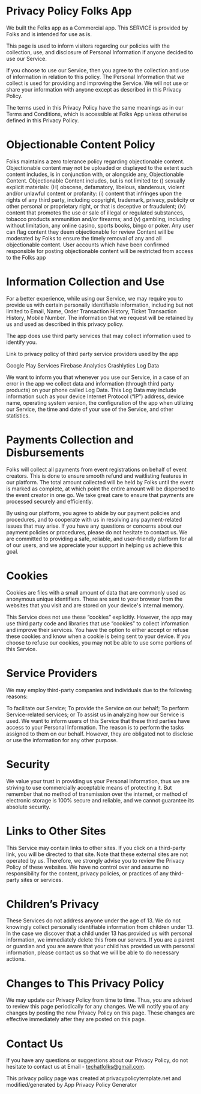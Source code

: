 # Privacy Policy Folks App

We built the Folks app as a Commercial app. This SERVICE is provided by Folks and is intended for use as is.

This page is used to inform visitors regarding our policies with the collection, use, and disclosure of Personal Information if anyone decided to use our Service.

If you choose to use our Service, then you agree to the collection and use of information in relation to this policy. The Personal Information that we collect is used for providing and improving the Service. We will not use or share your information with anyone except as described in this Privacy Policy.

The terms used in this Privacy Policy have the same meanings as in our Terms and Conditions, which is accessible at Folks App unless otherwise defined in this Privacy Policy.

# Objectionable Content Policy

Folks maintains a zero tolerance policy regarding objectionable content. Objectionable content may not be uploaded or displayed to the extent such content includes, is in conjunction with, or alongside any, Objectionable Content. Objectionable Content includes, but is not limited to: () sexually explicit materials: (H) obscene, defamatory, libelous, slanderous, violent and/or unlawful content or profanity: (i) content that infringes upon the rights of any third party, including copyright, trademark, privacy, publicity or other personal or proprietary right, or that is deceptive or fraudulent; (iv) content that promotes the use or sale of illegal or regulated substances, tobacco products ammunition and/or firearms; and (v) gambling, including without limitation, any online casino, sports books, bingo or poker. Any user can flag content they deem objectionable for review Content will be moderated by Folks to ensure the timely removal of any and all objectionable content. User accounts which have been confirmed responsible for posting objectionable content will be restricted from access to the Folks app

# Information Collection and Use

For a better experience, while using our Service, we may require you to provide us with certain personally identifiable information, including but not limited to Email, Name, Order Transaction History, Ticket Transaction History, Mobile Number. The information that we request will be retained by us and used as described in this privacy policy.

The app does use third party services that may collect information used to identify you.

Link to privacy policy of third party service providers used by the app

Google Play Services Firebase Analytics Crashlytics Log Data

We want to inform you that whenever you use our Service, in a case of an error in the app we collect data and information (through third party products) on your phone called Log Data. This Log Data may include information such as your device Internet Protocol (“IP”) address, device name, operating system version, the configuration of the app when utilizing our Service, the time and date of your use of the Service, and other statistics.

# Payments Collection and Disbursements

Folks will collect all payments from event registrations on behalf of event creators. This is done to ensure smooth refund and waitlisting features in our platform. The total amount collected will be held by Folks until the event is marked as complete, at which point the entire amount will be dispersed to the event creator in one go. We take great care to ensure that payments are processed securely and efficiently.

By using our platform, you agree to abide by our payment policies and procedures, and to cooperate with us in resolving any payment-related issues that may arise. If you have any questions or concerns about our payment policies or procedures, please do not hesitate to contact us. We are committed to providing a safe, reliable, and user-friendly platform for all of our users, and we appreciate your support in helping us achieve this goal.

# Cookies

Cookies are files with a small amount of data that are commonly used as anonymous unique identifiers. These are sent to your browser from the websites that you visit and are stored on your device's internal memory.

This Service does not use these “cookies” explicitly. However, the app may use third party code and libraries that use “cookies” to collect information and improve their services. You have the option to either accept or refuse these cookies and know when a cookie is being sent to your device. If you choose to refuse our cookies, you may not be able to use some portions of this Service.

# Service Providers

We may employ third-party companies and individuals due to the following reasons:

To facilitate our Service; To provide the Service on our behalf; To perform Service-related services; or To assist us in analyzing how our Service is used. We want to inform users of this Service that these third parties have access to your Personal Information. The reason is to perform the tasks assigned to them on our behalf. However, they are obligated not to disclose or use the information for any other purpose.

# Security

We value your trust in providing us your Personal Information, thus we are striving to use commercially acceptable means of protecting it. But remember that no method of transmission over the internet, or method of electronic storage is 100% secure and reliable, and we cannot guarantee its absolute security.

# Links to Other Sites

This Service may contain links to other sites. If you click on a third-party link, you will be directed to that site. Note that these external sites are not operated by us. Therefore, we strongly advise you to review the Privacy Policy of these websites. We have no control over and assume no responsibility for the content, privacy policies, or practices of any third-party sites or services.

# Children’s Privacy

These Services do not address anyone under the age of 13. We do not knowingly collect personally identifiable information from children under 13. In the case we discover that a child under 13 has provided us with personal information, we immediately delete this from our servers. If you are a parent or guardian and you are aware that your child has provided us with personal information, please contact us so that we will be able to do necessary actions.

# Changes to This Privacy Policy

We may update our Privacy Policy from time to time. Thus, you are advised to review this page periodically for any changes. We will notify you of any changes by posting the new Privacy Policy on this page. These changes are effective immediately after they are posted on this page.

# Contact Us

If you have any questions or suggestions about our Privacy Policy, do not hesitate to contact us at Email - techatfolks@gmail.com.

This privacy policy page was created at privacypolicytemplate.net and modified/generated by App Privacy Policy Generator
